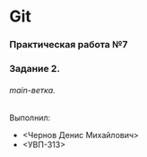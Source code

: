 # Git
### Практическая работа №7
### Задание 2.
###### main-ветка.
Выполнил:
* <Чернов Денис Михайлович>
* <УВП-313>